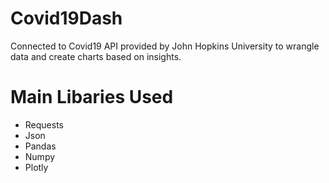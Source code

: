 # Covid19Dash

Connected to Covid19 API provided by John Hopkins University to wrangle data and create charts based on insights. 

# Main Libaries Used
- Requests
- Json
- Pandas
- Numpy
- Plotly
